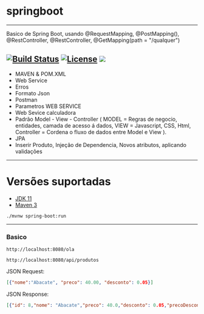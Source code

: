 # springboot
---
Basico de Spring Boot, usando @RequestMapping, @PostMapping(), @RestController, @RestController, @GetMapping(path = "/qualquer")

[![Build Status](https://travis-ci.org/murilonerdx/springboot.svg?branch=main)](https://travis-ci.org/murilonerdx/springboot)
[![License](http://img.shields.io/:license-apache-blue.svg)](http://www.apache.org/licenses/LICENSE-2.0.html)
<img src="https://img.shields.io/badge/Java-v11-orange.svg" />
---
- MAVEN & POM.XML
- Web Service
- Erros
-  Formato Json
- Postman
- Parametros WEB SERVICE
- Web Sevice calculadora
- Padrão Model - View - Controller ( MODEL = Regras de negocio, entidades, camada de acesso á dados, VIEW = Javascript, CSS, Html, Controller = Cordena o fluxo de dados entre Model e View ).
- JPA
- Inserir Produto, Injeção de Dependencia, Novos atributos, aplicando validações
--------
# Versões suportadas

- [JDK 11](https://www.oracle.com/br/java/technologies/javase-jdk11-downloads.html)
- [Maven 3](https://maven.apache.org)

```shell
./mvnw spring-boot:run
```
--------

### Basico

```
http://localhost:8080/ola
```

```
http://localhost:8080/api/produtos
```

JSON Request:

```json
[{"nome":"Abacate", "preco": 40.00, "desconto": 0.05}]
```
JSON Response:
```json
[{"id": 8,"nome": "Abacate","preco": 40.0,"desconto": 0.05,"precoDesconto": 38.0}]
```


